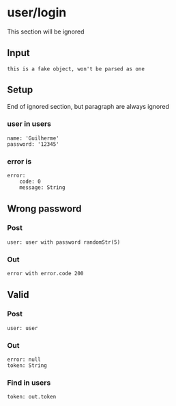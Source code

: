# user/login

This section will be ignored

## Input
	this is a fake object, won't be parsed as one

## Setup
End of ignored section, but paragraph are always ignored

### user in users
	name: 'Guilherme'
	password: '12345'

### error is
	error:
		code: 0
		message: String

## Wrong password
### Post
	user: user with password randomStr(5)
### Out
	error with error.code 200

## Valid
### Post
	user: user
### Out
	error: null
	token: String
### Find in users
	token: out.token